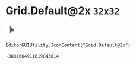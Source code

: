 # Grid.Default@2x `32x32`
<img src="/img/Grid.Default@2x.png" width=32 height=32>

``` CSharp
EditorGUIUtility.IconContent("Grid.Default@2x")
```
```
-3831664911619843614
```
